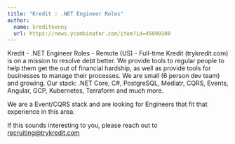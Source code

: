 ```yaml
---
title: "Kredit : .NET Engineer Roles"
author:
  name: kreditkenny
  url: https://news.ycombinator.com/item?id=45099108
---
```

Kredit - .NET Engineer Roles - Remote (US) - Full-time
Kredit (trykredit.com) is on a mission to resolve debt better. We provide tools to regular people to help them get the out of financial hardship, as well as provide tools for businesses to manage their processes. We are small (6 person dev team) and growing. Our stack: .NET Core, C#, PostgreSQL, Mediatr, CQRS, Events, Angular, GCP, Kubernetes, Terraform and much more.

We are a Event&#x2F;CQRS stack and are looking for Engineers that fit that experience in this area.

If this sounds interesting to you, please reach out to recruiting@trykredit.com
<JobApplication />
